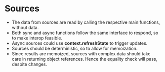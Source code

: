 # Sources

* The data from sources are read by calling the respective main functions, without data.
* Both sync and async functions follow the same interface to respond, so to make interop feasible.
* Async sources could use **context.refreshState** to trigger updates.
* Sources should be deterministic, so to allow for memoization.
* Since results are memoized, sources with complex data should take care in returning object references. Hence the equality check will pass, despite changes.
